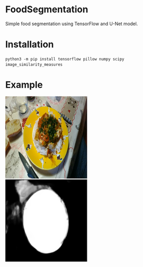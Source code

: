 # FoodSegmentation
Simple food segmentation using TensorFlow and U-Net model.

# Installation
`python3 -m pip install tensorflow pillow numpy scipy image_similarity_measures`

# Example
![Input image](https://github.com/aruno14/foodSegmentation/raw/main/example/input-01.png)
![Output mask](https://github.com/aruno14/foodSegmentation/raw/main/example/output-01.png)
